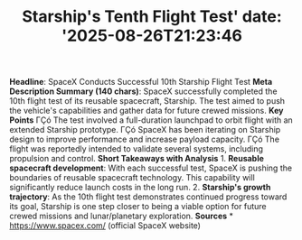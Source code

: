 ﻿---
title: "Starship's Tenth Flight Test'
date: '2025-08-26T21:23:46"
category: "Markets"
summary: ""
slug: "starships tenth flight test"
source_urls:
  - "https://www.spacex.com/"
seo:
  title: "Starship's Tenth Flight Test | Hash n Hedge'
  description: '"
  keywords: ["news", "markets", "brief"]
---
**Headline**: SpaceX Conducts Successful 10th Starship Flight Test  **Meta Description Summary (140 chars)**: SpaceX successfully completed the 10th flight test of its reusable spacecraft, Starship. The test aimed to push the vehicle's capabilities and gather data for future crewed missions.  **Key Points**  ΓÇó The test involved a full-duration launchpad to orbit flight with an extended Starship prototype. ΓÇó SpaceX has been iterating on Starship design to improve performance and increase payload capacity. ΓÇó The flight was reportedly intended to validate several systems, including propulsion and control.  **Short Takeaways with Analysis**  1. **Reusable spacecraft development**: With each successful test, SpaceX is pushing the boundaries of reusable spacecraft technology. This capability will significantly reduce launch costs in the long run. 2. **Starship's growth trajectory**: As the 10th flight test demonstrates continued progress toward its goal, Starship is one step closer to being a viable option for future crewed missions and lunar/planetary exploration.  **Sources** * https://www.spacex.com/ (official SpaceX website) 
